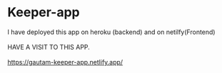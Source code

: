 # Keeper-app
I have deployed this app on heroku (backend) and on netilfy(Frontend)<br><br>
HAVE A VISIT TO THIS APP.<br><br>
https://gautam-keeper-app.netlify.app/
